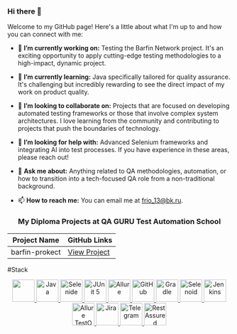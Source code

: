 ### Hi there 👋

Welcome to my GitHub page! Here's a little about what I'm up to and how you can connect with me:

- 🔭 **I’m currently working on:** Testing the Barfin Network project. It's an exciting opportunity to apply cutting-edge testing methodologies to a high-impact, dynamic project.
- 🌱 **I’m currently learning:** Java specifically tailored for quality assurance. It's challenging but incredibly rewarding to see the direct impact of my work on product quality.
- 👯 **I’m looking to collaborate on:** Projects that are focused on developing automated testing frameworks or those that involve complex system architectures. I love learning from the community and contributing to projects that push the boundaries of technology.
- 🤔 **I’m looking for help with:** Advanced Selenium frameworks and integrating AI into test processes. If you have experience in these areas, please reach out!
- 💬 **Ask me about:** Anything related to QA methodologies, automation, or how to transition into a tech-focused QA role from a non-traditional background.
- 📫 **How to reach me:** You can email me at [frio_13@bk.ru](mailto:your-email@example.com).

  ### My Diploma Projects at QA GURU Test Automation School

| Project Name        | GitHub Links                                               |
|---------------------|------------------------------------------------------------|
| barfin-prokect | [View Project](https://github.com/frion13/barfin-project) |

#Stack
<p align="center">
  <a href="https://www.jetbrains.com/idea/">
    <img src="img/logo/idea.svg" width="50" height="50"/>
  </a>
  <a href="https://www.oracle.com/java/">
    <img src="img/logo/java.svg" width="50" height="50" alt="Java"/>
  </a>
  <a href="https://selenide.org/">
    <img src="img/logo/selenide.svg" width="50" height="50" alt="Selenide"/>
  </a>
   <a href="https://junit.org/junit5/">
    <img src="img/logo/junit.svg" width="50" height="50" alt="JUnit 5"/>
  </a>
  <a href="https://qameta.io/">
    <img src="img/logo/allure.svg" width="50" height="50" alt="Allure"/>
  </a>
  <a href="https://github.com/">
    <img src="img/logo/github.svg" width="50" height="50" alt="GitHub"/>
  </a>
  <a href="https://gradle.org/">
    <img src="img/logo/gradle.svg" width="50" height="50" alt="Gradle"/>
  </a>
  <a href="https://aerokube.com/selenoid/">
    <img src="img/logo/selenoid.svg" width="50" height="50" alt="Selenoid"/>
  </a>
  <a href="https://www.jenkins.io/">
    <img src="img/logo/jenkins.svg" width="50" height="50" alt="Jenkins"/>
  </a>
  <a href="https://qameta.io/testops">
    <img src="img/logo/allureto.svg" width="50" height="50" alt="Allure TestOps"/>
  </a>
  <a href="https://www.atlassian.com/software/jira">
    <img src="img/logo/jira.svg" width="50" height="50" alt="Jira"/>
  </a>
  <a href="https://rest-assured.io/">
    <img src="img/logo/restassured.png" width="50" height="50" alt="Telegram"/>
  </a>
   <a href="https://web.telegram.org">
    <img src="img/logo/telegram.svg" width="50" height="50" alt="RestAssured"/>
  </a>
</p>





